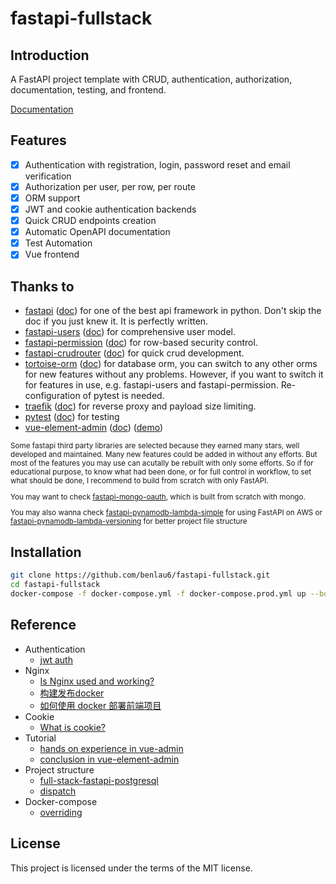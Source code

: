 # fastapi-fullstack

## Introduction

A FastAPI project template with CRUD, authentication, authorization, documentation, testing, and frontend.

[Documentation](https://benlau6.github.io/fastapi-fullstack)

## Features

- [X] Authentication with registration, login, password reset and email verification 
- [X] Authorization per user, per row, per route
- [X] ORM support
- [X] JWT and cookie authentication backends
- [X] Quick CRUD endpoints creation
- [X] Automatic OpenAPI documentation
- [X] Test Automation
- [X] Vue frontend

## Thanks to

- [fastapi](https://github.com/tiangolo/fastapi) ([doc](https://fastapi.tiangolo.com/)) for one of the best api framework in python. Don't skip the doc if you just knew it. It is perfectly written.
- [fastapi-users](https://github.com/frankie567/fastapi-users) ([doc](https://frankie567.github.io/fastapi-users/)) for comprehensive user model.
- [fastapi-permission](https://github.com/holgi/fastapi-permissions) ([doc](https://github.com/holgi/fastapi-permissions/blob/master/README.md)) for row-based security control.
- [fastapi-crudrouter](https://github.com/awtkns/fastapi-crudrouter) ([doc](https://fastapi-crudrouter.awtkns.com/)) for quick crud development.
- [tortoise-orm](https://github.com/tortoise/tortoise-orm) ([doc](https://tortoise-orm.readthedocs.io/en/latest/)) for database orm, you can switch to any other orms for new features without any problems. However, if you want to switch it for features in use, e.g. fastapi-users and fastapi-permission. Re-configuration of pytest is needed.
- [traefik](https://github.com/traefik/traefik) ([doc](https://doc.traefik.io/traefik/)) for reverse proxy and payload size limiting.
- [pytest](https://github.com/pytest-dev/pytest) ([doc](https://docs.pytest.org/)) for testing
- [vue-element-admin](https://github.com/PanJiaChen/vue-element-admin) ([doc](https://panjiachen.github.io/vue-element-admin-site/)) ([demo](https://panjiachen.github.io/vue-element-admin))

<small>

Some fastapi third party libraries are selected because they earned many stars, well developed and maintained. 
Many new features could be added in without any efforts. But most of the features you may use can acutally be rebuilt with only some efforts. 
So if for educational purpose, to know what had been done, or for full control in workflow, to set what should be done, I recommend to build from scratch with only FastAPI. 

You may want to check [fastapi-mongo-oauth](https://github.com/benlau6/fastapi-mongo-oauth), which is built from scratch with mongo.

You may also wanna check [fastapi-pynamodb-lambda-simple](https://github.com/benlau6/fastapi-pynamodb-lambda-simple.git) for using FastAPI on AWS or [fastapi-pynamodb-lambda-versioning](https://github.com/benlau6/fastapi-pynamodb-lambda-versioning) for better project file structure

</small>

## Installation

``` bash
git clone https://github.com/benlau6/fastapi-fullstack.git
cd fastapi-fullstack
docker-compose -f docker-compose.yml -f docker-compose.prod.yml up --build
```

## Reference

- Authentication
    - [jwt auth](https://segmentfault.com/a/1190000023185139)
- Nginx
    - [Is Nginx used and working?](https://github.com/tiangolo/full-stack-fastapi-postgresql/issues/401)
    - [构建发布docker](https://github.com/PanJiaChen/vue-element-admin/issues/592)
    - [如何使用 docker 部署前端项目](https://shanyue.tech/frontend-engineering/docker.html)
- Cookie
    - [What is cookie?](https://shubo.io/cookies/)
- Tutorial
    - [hands on experience in vue-admin](https://juejin.cn/post/6844903840626507784)
    - [conclusion in vue-element-admin](https://www.gushiciku.cn/pl/pw8i/zh-tw)
- Project structure
    - [full-stack-fastapi-postgresql](https://github.com/tiangolo/full-stack-fastapi-postgresql/tree/master/%7B%7Bcookiecutter.project_slug%7D%7D/frontend)
    - [dispatch](https://github.com/Netflix/dispatch)
- Docker-compose
    - [overriding](https://docs.docker.com/compose/extends/#adding-and-overriding-configuration)

## License

This project is licensed under the terms of the MIT license.
